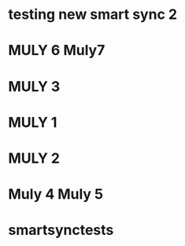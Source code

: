 # testing new smart sync 2
# MULY 6 Muly7
# MULY 3
# MULY 1
# MULY 2
# Muly 4 Muly 5
# smartsynctests
